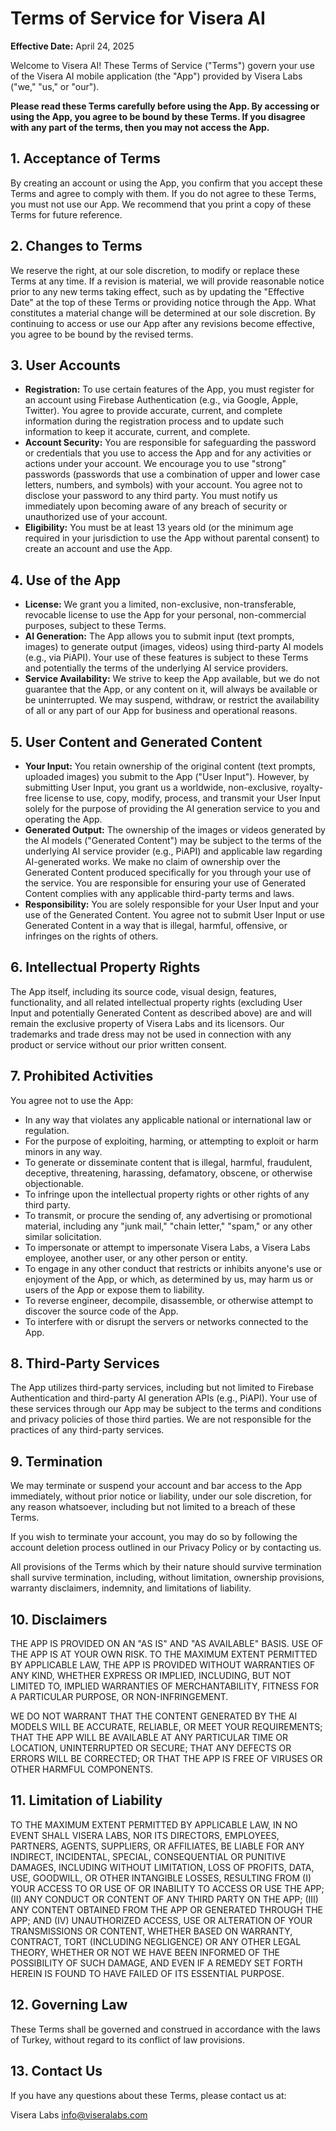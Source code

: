 # Terms of Service for Visera AI

**Effective Date:** April 24, 2025

Welcome to Visera AI! These Terms of Service ("Terms") govern your use of the Visera AI mobile application (the "App") provided by Visera Labs ("we," "us," or "our").

**Please read these Terms carefully before using the App. By accessing or using the App, you agree to be bound by these Terms. If you disagree with any part of the terms, then you may not access the App.**

## 1. Acceptance of Terms

By creating an account or using the App, you confirm that you accept these Terms and agree to comply with them. If you do not agree to these Terms, you must not use our App. We recommend that you print a copy of these Terms for future reference.

## 2. Changes to Terms

We reserve the right, at our sole discretion, to modify or replace these Terms at any time. If a revision is material, we will provide reasonable notice prior to any new terms taking effect, such as by updating the "Effective Date" at the top of these Terms or providing notice through the App. What constitutes a material change will be determined at our sole discretion. By continuing to access or use our App after any revisions become effective, you agree to be bound by the revised terms.

## 3. User Accounts

* **Registration:** To use certain features of the App, you must register for an account using Firebase Authentication (e.g., via Google, Apple, Twitter). You agree to provide accurate, current, and complete information during the registration process and to update such information to keep it accurate, current, and complete.
* **Account Security:** You are responsible for safeguarding the password or credentials that you use to access the App and for any activities or actions under your account. We encourage you to use "strong" passwords (passwords that use a combination of upper and lower case letters, numbers, and symbols) with your account. You agree not to disclose your password to any third party. You must notify us immediately upon becoming aware of any breach of security or unauthorized use of your account.
* **Eligibility:** You must be at least 13 years old (or the minimum age required in your jurisdiction to use the App without parental consent) to create an account and use the App.

## 4. Use of the App

* **License:** We grant you a limited, non-exclusive, non-transferable, revocable license to use the App for your personal, non-commercial purposes, subject to these Terms.
* **AI Generation:** The App allows you to submit input (text prompts, images) to generate output (images, videos) using third-party AI models (e.g., via PiAPI). Your use of these features is subject to these Terms and potentially the terms of the underlying AI service providers.
* **Service Availability:** We strive to keep the App available, but we do not guarantee that the App, or any content on it, will always be available or be uninterrupted. We may suspend, withdraw, or restrict the availability of all or any part of our App for business and operational reasons.

## 5. User Content and Generated Content

* **Your Input:** You retain ownership of the original content (text prompts, uploaded images) you submit to the App ("User Input"). However, by submitting User Input, you grant us a worldwide, non-exclusive, royalty-free license to use, copy, modify, process, and transmit your User Input solely for the purpose of providing the AI generation service to you and operating the App.
* **Generated Output:** The ownership of the images or videos generated by the AI models ("Generated Content") may be subject to the terms of the underlying AI service provider (e.g., PiAPI) and applicable law regarding AI-generated works. We make no claim of ownership over the Generated Content produced specifically for you through your use of the service. You are responsible for ensuring your use of Generated Content complies with any applicable third-party terms and laws.
* **Responsibility:** You are solely responsible for your User Input and your use of the Generated Content. You agree not to submit User Input or use Generated Content in a way that is illegal, harmful, offensive, or infringes on the rights of others.

## 6. Intellectual Property Rights

The App itself, including its source code, visual design, features, functionality, and all related intellectual property rights (excluding User Input and potentially Generated Content as described above) are and will remain the exclusive property of Visera Labs and its licensors. Our trademarks and trade dress may not be used in connection with any product or service without our prior written consent.

## 7. Prohibited Activities

You agree not to use the App:

* In any way that violates any applicable national or international law or regulation.
* For the purpose of exploiting, harming, or attempting to exploit or harm minors in any way.
* To generate or disseminate content that is illegal, harmful, fraudulent, deceptive, threatening, harassing, defamatory, obscene, or otherwise objectionable.
* To infringe upon the intellectual property rights or other rights of any third party.
* To transmit, or procure the sending of, any advertising or promotional material, including any "junk mail," "chain letter," "spam," or any other similar solicitation.
* To impersonate or attempt to impersonate Visera Labs, a Visera Labs employee, another user, or any other person or entity.
* To engage in any other conduct that restricts or inhibits anyone's use or enjoyment of the App, or which, as determined by us, may harm us or users of the App or expose them to liability.
* To reverse engineer, decompile, disassemble, or otherwise attempt to discover the source code of the App.
* To interfere with or disrupt the servers or networks connected to the App.

## 8. Third-Party Services

The App utilizes third-party services, including but not limited to Firebase Authentication and third-party AI generation APIs (e.g., PiAPI). Your use of these services through our App may be subject to the terms and conditions and privacy policies of those third parties. We are not responsible for the practices of any third-party services.

## 9. Termination

We may terminate or suspend your account and bar access to the App immediately, without prior notice or liability, under our sole discretion, for any reason whatsoever, including but not limited to a breach of these Terms.

If you wish to terminate your account, you may do so by following the account deletion process outlined in our Privacy Policy or by contacting us.

All provisions of the Terms which by their nature should survive termination shall survive termination, including, without limitation, ownership provisions, warranty disclaimers, indemnity, and limitations of liability.

## 10. Disclaimers

THE APP IS PROVIDED ON AN "AS IS" AND "AS AVAILABLE" BASIS. USE OF THE APP IS AT YOUR OWN RISK. TO THE MAXIMUM EXTENT PERMITTED BY APPLICABLE LAW, THE APP IS PROVIDED WITHOUT WARRANTIES OF ANY KIND, WHETHER EXPRESS OR IMPLIED, INCLUDING, BUT NOT LIMITED TO, IMPLIED WARRANTIES OF MERCHANTABILITY, FITNESS FOR A PARTICULAR PURPOSE, OR NON-INFRINGEMENT.

WE DO NOT WARRANT THAT THE CONTENT GENERATED BY THE AI MODELS WILL BE ACCURATE, RELIABLE, OR MEET YOUR REQUIREMENTS; THAT THE APP WILL BE AVAILABLE AT ANY PARTICULAR TIME OR LOCATION, UNINTERRUPTED OR SECURE; THAT ANY DEFECTS OR ERRORS WILL BE CORRECTED; OR THAT THE APP IS FREE OF VIRUSES OR OTHER HARMFUL COMPONENTS.

## 11. Limitation of Liability

TO THE MAXIMUM EXTENT PERMITTED BY APPLICABLE LAW, IN NO EVENT SHALL VISERA LABS, NOR ITS DIRECTORS, EMPLOYEES, PARTNERS, AGENTS, SUPPLIERS, OR AFFILIATES, BE LIABLE FOR ANY INDIRECT, INCIDENTAL, SPECIAL, CONSEQUENTIAL OR PUNITIVE DAMAGES, INCLUDING WITHOUT LIMITATION, LOSS OF PROFITS, DATA, USE, GOODWILL, OR OTHER INTANGIBLE LOSSES, RESULTING FROM (I) YOUR ACCESS TO OR USE OF OR INABILITY TO ACCESS OR USE THE APP; (II) ANY CONDUCT OR CONTENT OF ANY THIRD PARTY ON THE APP; (III) ANY CONTENT OBTAINED FROM THE APP OR GENERATED THROUGH THE APP; AND (IV) UNAUTHORIZED ACCESS, USE OR ALTERATION OF YOUR TRANSMISSIONS OR CONTENT, WHETHER BASED ON WARRANTY, CONTRACT, TORT (INCLUDING NEGLIGENCE) OR ANY OTHER LEGAL THEORY, WHETHER OR NOT WE HAVE BEEN INFORMED OF THE POSSIBILITY OF SUCH DAMAGE, AND EVEN IF A REMEDY SET FORTH HEREIN IS FOUND TO HAVE FAILED OF ITS ESSENTIAL PURPOSE.

## 12. Governing Law

These Terms shall be governed and construed in accordance with the laws of Turkey, without regard to its conflict of law provisions.

## 13. Contact Us

If you have any questions about these Terms, please contact us at:

Visera Labs
info@viseralabs.com
